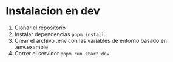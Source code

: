 # Instalacion en dev

1. Clonar el repositorio
2. Instalar dependencias ```pnpm install```
3. Crear el archivo .env con las variables de entorno basado en .env.example
4. Correr el servidor ```pnpm run start:dev```

